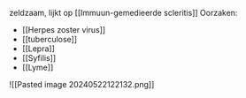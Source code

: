 zeldzaam, lijkt op [[Immuun-gemedieerde scleritis]]
Oorzaken:
- [[Herpes zoster virus]] 
- [[tuberculose]]
- [[Lepra]]
- [[Syfilis]]
- [[Lyme]]

![[Pasted image 20240522122132.png]]